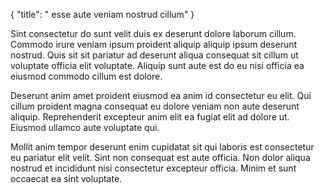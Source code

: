 {
  "title": " esse aute veniam nostrud cillum"
}

Sint consectetur do sunt velit duis ex deserunt dolore laborum cillum. Commodo irure veniam ipsum proident aliquip aliquip ipsum deserunt nostrud. Quis sit sit pariatur ad deserunt aliqua consequat sit cillum ut voluptate officia elit voluptate. Aliquip sunt aute est do eu nisi officia ea eiusmod commodo cillum est dolore.

Deserunt anim amet proident eiusmod ea anim id consectetur eu elit. Qui cillum proident magna consequat eu dolore veniam non aute deserunt aliquip. Reprehenderit excepteur anim elit ea fugiat elit ad dolore ut. Eiusmod ullamco aute voluptate qui.

Mollit anim tempor deserunt enim cupidatat sit qui laboris est consectetur eu pariatur elit velit. Sint non consequat est aute officia. Non dolor aliqua nostrud et incididunt nisi consectetur excepteur officia. Minim et sunt occaecat ea sint voluptate.